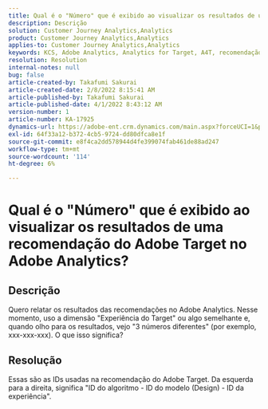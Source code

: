 ```yaml
---
title: Qual é o "Número" que é exibido ao visualizar os resultados de uma recomendação do Adobe Target no Adobe Analytics?
description: Descrição
solution: Customer Journey Analytics,Analytics
product: Customer Journey Analytics,Analytics
applies-to: Customer Journey Analytics,Analytics
keywords: KCS, Adobe Analytics, Analytics for Target, A4T, recomendação
resolution: Resolution
internal-notes: null
bug: false
article-created-by: Takafumi Sakurai
article-created-date: 2/8/2022 8:15:41 AM
article-published-by: Takafumi Sakurai
article-published-date: 4/1/2022 8:43:12 AM
version-number: 1
article-number: KA-17925
dynamics-url: https://adobe-ent.crm.dynamics.com/main.aspx?forceUCI=1&pagetype=entityrecord&etn=knowledgearticle&id=5fe15f46-b788-ec11-93b0-00224805eb8d
exl-id: 64f33a12-b372-4cb5-9724-dd80dfca8e1f
source-git-commit: e8f4ca2dd578944d4fe399074fab461de88ad247
workflow-type: tm+mt
source-wordcount: '114'
ht-degree: 6%

---
```


# Qual é o &quot;Número&quot; que é exibido ao visualizar os resultados de uma recomendação do Adobe Target no Adobe Analytics?

## Descrição

Quero relatar os resultados das recomendações no Adobe Analytics. Nesse momento, uso a dimensão &quot;Experiência do Target&quot; ou algo semelhante e, quando olho para os resultados, vejo &quot;3 números diferentes&quot; (por exemplo, xxx-xxx-xxx). O que isso significa?

## Resolução


Essas são as IDs usadas na recomendação do Adobe Target. Da esquerda para a direita, significa &quot;ID do algoritmo - ID do modelo (Design) - ID da experiência&quot;.
